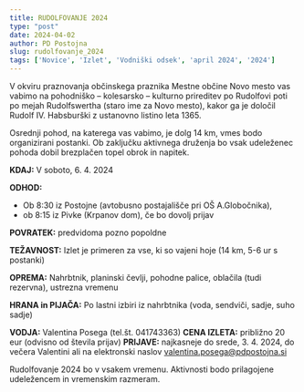 ```yaml
---
title: RUDOLFOVANJE 2024
type: "post"
date: 2024-04-02
author: PD Postojna
slug: rudolfovanje_2024
tags: ['Novice', 'Izlet', 'Vodniški odsek', 'april 2024', '2024']
---
```


V okviru praznovanja občinskega praznika Mestne občine Novo mesto vas vabimo na pohodniško – kolesarsko – kulturno prireditev po Rudolfovi poti po mejah Rudolfswertha (staro ime za Novo mesto), kakor ga je določil Rudolf IV. Habsburški z ustanovno listino leta 1365.

Osrednji pohod, na katerega vas vabimo, je dolg 14 km, vmes bodo organizirani postanki. Ob  zaključku aktivnega druženja bo vsak udeleženec pohoda dobil brezplačen topel obrok in napitek. 

**KDAJ:**   V soboto, 6. 4. 2024

**ODHOD:**
- Ob 8:30 iz Postojne (avtobusno postajališče pri OŠ A.Globočnika), 
- ob 8:15 iz Pivke (Krpanov dom), če bo dovolj prijav

**POVRATEK:**   predvidoma pozno popoldne

**TEŽAVNOST:**  Izlet je primeren za vse, ki so vajeni hoje (14 km, 5-6 ur s postanki)

**OPREMA:** Nahrbtnik, planinski čevlji, pohodne palice, oblačila (tudi rezervna), ustrezna vremenu

**HRANA in PIJAČA:**  Po lastni izbiri iz nahrbtnika (voda, sendviči, sadje, suho sadje)

**VODJA:**		Valentina Posega (tel.št. 041743363)
**CENA IZLETA:** 	približno 20 eur (odvisno od števila prijav)
**PRIJAVE:**  	najkasneje do srede, 3. 4. 2024, do večera Valentini ali na elektronski naslov  valentina.posega@pdpostojna.si

Rudolfovanje 2024 bo v vsakem vremenu. Aktivnosti bodo prilagojene udeležencem in vremenskim razmeram.


